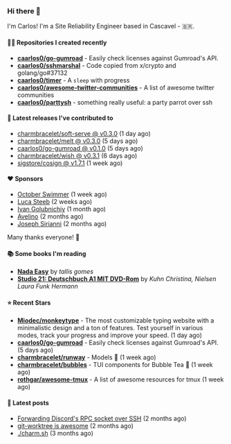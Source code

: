 ### Hi there 👋

I'm Carlos! I'm a Site Reliability Engineer based in Cascavel - 🇧🇷.

#### 👨‍💻 Repositories I created recently
- **[caarlos0/go-gumroad](https://github.com/caarlos0/go-gumroad)** - Easily check licenses against Gumroad&#39;s API.
- **[caarlos0/sshmarshal](https://github.com/caarlos0/sshmarshal)** - Code copied from x/crypto and golang/go#37132
- **[caarlos0/timer](https://github.com/caarlos0/timer)** - A `sleep` with progress
- **[caarlos0/awesome-twitter-communities](https://github.com/caarlos0/awesome-twitter-communities)** - A list of awesome twitter communities
- **[caarlos0/parttysh](https://github.com/caarlos0/parttysh)** - something really useful: a party parrot over ssh

#### 🚀 Latest releases I've contributed to


- [charmbracelet/soft-serve @ v0.3.0](https://github.com/charmbracelet/soft-serve/releases/tag/v0.3.0) (1 day ago)
- [charmbracelet/melt @ v0.3.0](https://github.com/charmbracelet/melt/releases/tag/v0.3.0) (5 days ago)
- [caarlos0/go-gumroad @ v0.1.0](https://github.com/caarlos0/go-gumroad/releases/tag/v0.1.0) (5 days ago)
- [charmbracelet/wish @ v0.3.1](https://github.com/charmbracelet/wish/releases/tag/v0.3.1) (6 days ago)
- [sigstore/cosign @ v1.7.1](https://github.com/sigstore/cosign/releases/tag/v1.7.1) (1 week ago)

#### ❤️ Sponsors
- [October Swimmer](https://github.com/octoberswimmer) (1 week ago)
- [Luca Steeb](https://github.com/steebchen) (2 weeks ago)
- [Ivan Golubnichiy](https://github.com/h1kkan) (1 month ago)
- [Avelino](https://github.com/avelino) (2 months ago)
- [Joseph Sirianni](https://github.com/jsirianni) (2 months ago)

Many thanks everyone! 🙏

#### 📚 Some books I'm reading
- **[Nada Easy](https://www.goodreads.com/book/show/36041615-nada-easy)** by _tallis gomes_
- **[Studio 21: Deutschbuch A1 MIT DVD-Rom](https://www.goodreads.com/book/show/25495148-studio-21)** by _Kuhn Christina, Nielsen Laura Funk Hermann_

#### ⭐ Recent Stars


- **[Miodec/monkeytype](https://github.com/Miodec/monkeytype)** - The most customizable typing website with a minimalistic design and a ton of features. Test yourself in various modes, track your progress and improve your speed. (1 day ago)
- **[caarlos0/go-gumroad](https://github.com/caarlos0/go-gumroad)** - Easily check licenses against Gumroad&#39;s API. (5 days ago)
- **[charmbracelet/runway](https://github.com/charmbracelet/runway)** - Models 📸 (1 week ago)
- **[charmbracelet/bubbles](https://github.com/charmbracelet/bubbles)** - TUI components for Bubble Tea 🍡 (1 week ago)
- **[rothgar/awesome-tmux](https://github.com/rothgar/awesome-tmux)** - A list of awesome resources for tmux (1 week ago)

#### 📄 Latest posts
- [Forwarding Discord&#39;s RPC socket over SSH](https://carlosbecker.com/posts/discord-rpc-ssh/) (2 months ago)
- [git-worktree is awesome](https://carlosbecker.com/posts/git-worktrees/) (2 months ago)
- [./charm.sh](https://carlosbecker.com/posts/charm/) (3 months ago)
